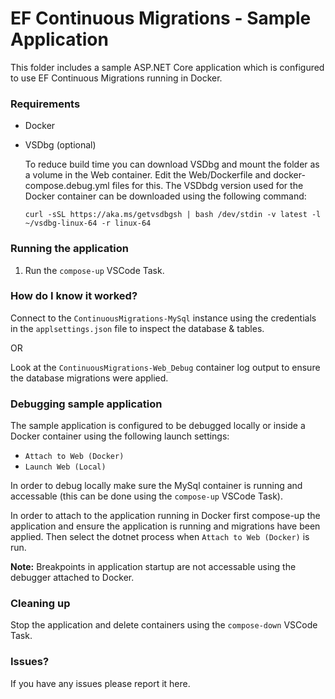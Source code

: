 # EF Continuous Migrations - Sample Application

This folder includes a sample ASP.NET Core application which is configured to use EF Continuous Migrations running in Docker.

### Requirements

- Docker
- VSDbg (optional)

  To reduce build time you can download VSDbg and mount the folder as a volume in the Web container. Edit the Web/Dockerfile and docker-compose.debug.yml files for this. The VSDbdg version used for the Docker container can be downloaded using the following command: 
  
  `curl -sSL https://aka.ms/getvsdbgsh | bash /dev/stdin -v latest -l ~/vsdbg-linux-64 -r linux-64`

### Running the application

1. Run the `compose-up` VSCode Task.

### How do I know it worked?

Connect to the `ContinuousMigrations-MySql` instance using the credentials in the `applsettings.json` file to inspect the database & tables.

OR

Look at the `ContinuousMigrations-Web_Debug` container log output to ensure the database migrations were applied.

### Debugging sample application

The sample application is configured to be debugged locally or inside a Docker container using the following launch settings:

- `Attach to Web (Docker)`
- `Launch Web (Local)`

In order to debug locally make sure the MySql container is running and accessable (this can be done using the `compose-up` VSCode Task).

In order to attach to the application running in Docker first compose-up the application and ensure the application is running and migrations have been applied. Then select the dotnet process when `Attach to Web (Docker)` is run. 

__Note:__ Breakpoints in application startup are not accessable using the debugger attached to Docker.

### Cleaning up

Stop the application and delete containers using the `compose-down` VSCode Task.

### Issues?

If you have any issues please report it here.
